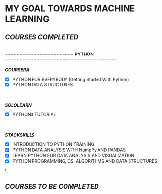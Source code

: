 # MY GOAL TOWARDS MACHINE LEARNING

## ***COURSES COMPLETED***
\
======================== **PYTHON** =======================================
\
\
***COURSERA***
- [x] PYTHON FOR EVERYBODY (Getting Started With Python)
- [x] PYTHON DATA STRUCTURES

\
\
***SOLOLEARN***
- [x] PYTHON3 TUTORIAL

\
\
***STACKSKILLS***
- [x] INTRODUCTION TO PYTHON TRAINING
- [x] PYTHON DATA ANALYSIS WITH NumpPy AND PANDAS
- [x] LEARN PYTHON FOR DATA ANALYSIS AND VISUALIZATION
- [x] PYTHON PROGRAMMING, CS, ALGORITHMS AND DATA STRUCTURES

\


## ***COURSES TO BE COMPLETED***
 
 
